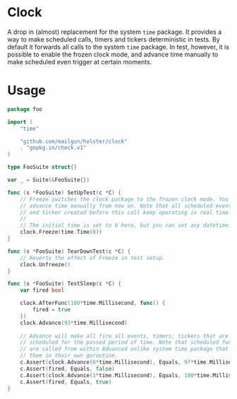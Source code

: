 # Clock

A drop in (almost) replacement for the system `time` package. It provides a way
to make scheduled calls, timers and tickers deterministic in tests. By default
it forwards all calls to the system `time` package. In test, however, it is
possible to enable the frozen clock mode, and advance time manually to make
scheduled even trigger at certain moments.

# Usage

```go
package foo

import (
    "time"

    "github.com/mailgun/holster/clock"
    . "gopkg.in/check.v1"
)

type FooSuite struct{}

var _ = Suite(&FooSuite{})

func (s *FooSuite) SetUpTest(c *C) {
    // Freeze switches the clock package to the frozen clock mode. You need to
    // advance time manually from now on. Note that all scheduled events, timers
    // and ticker created before this call keep operating in real time.
    //
    // The initial time is set to 0 here, but you can set any datetime.
    clock.Freeze(time.Time(0))
}

func (s *FooSuite) TearDownTest(c *C) {
    // Reverts the effect of Freeze in test setup.
    clock.Unfreeze()
}

func (s *FooSuite) TestSleep(c *C) {
    var fired bool

    clock.AfterFunc(100*time.Millisecond, func() {
        fired = true
    })
    clock.Advance(93*time.Millisecond)
    
    // Advance will make all fire all events, timers, tickers that are
    // scheduled for the passed period of time. Note that scheduled functions
    // are called from within Advanced unlike system time package that calls
    // them in their own goroutine.
    c.Assert(clock.Advance(6*time.Millisecond), Equals, 97*time.Millisecond)
    c.Assert(fired, Equals, false)
    c.Assert(clock.Advance(1*time.Millisecond), Equals, 100*time.Millisecond)
    c.Assert(fired, Equals, true)
}
```
